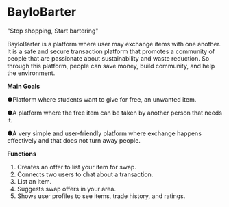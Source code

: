 # BayloBarter
"Stop shopping, Start bartering"

BayloBarter is a platform where user may exchange items with one another. It is a safe and secure transaction platform that promotes a community of people that are passionate about sustainability and waste reduction. So through this platform, people can save money, build community, and help the environment.

**Main Goals**

●Platform where students want to give for free, an unwanted item.

●A platform where the free item can be taken by another person that needs it.

●A very simple and user-friendly platform where exchange happens effectively and that does not turn away people.

**Functions**
1. Creates an offer to list your item for swap.
2. Connects two users to chat about a transaction.
3. List an item.
4. Suggests swap offers in your area.
5. Shows user profiles to see items, trade history, and ratings.
